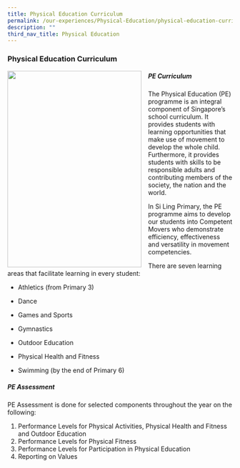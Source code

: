 ```yaml
---
title: Physical Education Curriculum
permalink: /our-experiences/Physical-Education/physical-education-curriculum/
description: ""
third_nav_title: Physical Education
---
```

### Physical Education Curriculum
<img src="/images/Our%20Experiences/Physical%20Education/_MG_1672.pngg" style="width:300px;height:440px;margin-right:15px;" align = "left">

##### PE Curriculum

The Physical Education (PE) programme is an integral component of Singapore’s school curriculum. It provides students with learning opportunities that make use of movement to develop the whole child. Furthermore, it provides students with skills to be responsible adults and contributing members of the society, the nation and the world.

In Si Ling Primary, the PE programme aims to develop our students into Competent Movers who demonstrate efficiency, effectiveness and versatility in movement competencies.

There are seven learning areas that facilitate learning in every student:

*   Athletics (from Primary 3)  
    
*   Dance  
    
*   Games and Sports  
    
*   Gymnastics  
    
*   Outdoor Education  
    
*   Physical Health and Fitness  
    
*   Swimming (by the end of Primary 6)

##### PE Assessment

PE Assessment is done for selected components throughout the year on the following:

1.  Performance Levels for Physical Activities, Physical Health and Fitness and Outdoor Education 
2.  Performance Levels for Physical Fitness 
3.  Performance Levels for Participation in Physical Education 
4.  Reporting on Values